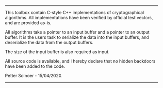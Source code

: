 *********************************************************************************************************************

This toolbox contain C-style C++ implementations of
cryptographical algorithms. All implementations have
been verified by official test vectors, and are provided
as-is.

All algorithms take a pointer to an input buffer
and a pointer to an output buffer. It is the users task
to serialize the data into the input buffers, and
deserialize the data from the output buffers.

The size of the input buffer is also required as input.

All source code is available, and I hereby declare
that no hidden backdoors have been added to the code.


Petter Solnoer - 15/04/2020.

*********************************************************************************************************************
